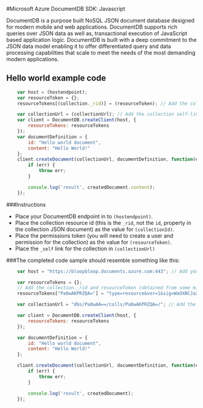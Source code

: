 #Microsoft Azure DocumentDB SDK: Javascript

DocumentDB is a purpose built NoSQL JSON document database designed for modern mobile and web applications. DocumentDB supports rich queries over JSON data as well as, transactional execution of JavaScript based application logic. DocumentDB is built with a deep commitment to the JSON data model enabling it to offer differentiated query and data processing capabilities that scale to meet the needs of the most demanding modern applications.

## Hello world example code

```javascript
    var host = (hostendpoint); 
    var resourceToken = {};
    resourceTokens[(collection._rid)] = (resourceToken); // Add the collection _rid (NOT the Collection Id but the internal resource id) and resourceToken for read/write on the collection

    var collectionUrl = (collectionUrl); // Add the collection self-link
    var client = DocumentDB.createClient(host, {
        resourceTokens: resourceTokens
    });
    var documentDefinition = {
        id: "Hello world document",
        content: "Hello World!"
    };
    client.createDocument(collectionUrl, documentDefinition, function(err, createdDocument) {
        if (err) {
            throw err;
        }

        console.log('result', createdDocument.content);
    });
```

###Instructions
 - Place your DocumentDB endpoint in to `(hostendpoint)`.
 - Place the collection resource id (this is the `_rid`, not the `id`,
   property in the collection JSON document) as the value for
   `(collectionId)`.
 - Place the permissions token (you will need to create a user and
   permission for the collection) as the value for `(resourceToken)`.
 - Place the `_self` link for the collection in `(collectionUrl)`

###The completed code sample should resemble something like this:


```javascript
    var host = "https://bloopbloop.documents.azure.com:443"; // Add your host

    var resourceTokens = {};
    // Add the collection._rid and resourceToken (obtained from some middle tier service) for read/write on the collection
    resourceTokens["Pa0wAKPRZQA="] = "type=resource&ver=1&sig=WaOXNCJaZ7Z7obf74i48Yg==;Dbb5bXDnm5ou0rpAUyifsFR5VNIsfSTeuad81P7zC7ytJtSwLCLnw9ne99vuIH8/giBsYIrqtXE5PYDs2idLfdJ4+K3bfT8BJgWqdgIuIEE/nvVpdEQ85y1azPXO7F+wXwBzK4eH2wQ0yMudy+petUdnN1GR3VJNsuNTZ1j+mnLLT/FLpFjWLVyI2dTLe7KHM0FvnczVZmT9wGJV8rUMjgjV9oG552DAev9exPGnj4E=;"; 

    var collectionUrl = "dbs/Pa0wAA==/colls/Pa0wAKPRZQA=/"; // Add the collection self-link

    var client = DocumentDB.createClient(host, {
        resourceTokens: resourceTokens
    });

    var documentDefinition = {
        id: "Hello world document",
        content: "Hello World!"
    };

    client.createDocument(collectionUrl, documentDefinition, function(err, createdDocument) {
        if (err) {
            throw err;
        }

        console.log('result', createdDocument);
    });
```
